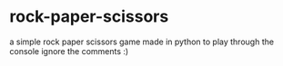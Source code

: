# rock-paper-scissors
a simple rock paper scissors game made in python to play through the console 
ignore the comments :) 
